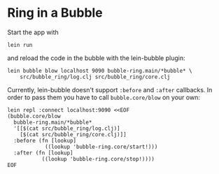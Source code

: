# Ring in a Bubble

Start the app with

    lein run

and reload the code in the bubble with the lein-bubble plugin:

    lein bubble blow localhost 9090 bubble-ring.main/*bubble* \
        src/bubble_ring/log.clj src/bubble_ring/core.clj

Currently, lein-bubble doesn't support `:before` and `:after` callbacks.
In order to pass them you have to call `bubble.core/blow` on your own:

```
lein repl :connect localhost:9090 <<EOF
(bubble.core/blow
  bubble-ring.main/*bubble*
  '[[$(cat src/bubble_ring/log.clj)]
    [$(cat src/bubble_ring/core.clj)]]
  :before (fn [lookup]
            ((lookup 'bubble-ring.core/start!)))
  :after (fn [lookup]
           ((lookup 'bubble-ring.core/stop!))))
EOF
```
